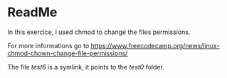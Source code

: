 # ReadMe
In this exercice, i used chmod to change the files permissions.

For more informations go to https://www.freecodecamp.org/news/linux-chmod-chown-change-file-permissions/

The file *test6* is a symlink, it points to the *test0* folder.

